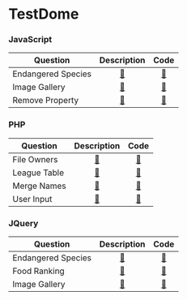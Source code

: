 # TestDome

### JavaScript
|Question|Description|Code|
| -------------|:-------------:|:-------------:|
|Endangered Species|<a href="https://www.testdome.com/questions/46758" target="_blank">:link:</a>|<a href="JavaScript/EndangeredSpecies.js" target="_blank">:link:</a>|
|Image Gallery|<a href="https://www.testdome.com/questions/62212" target="_blank">:link:</a>|<a href="JavaScript/ImageGallery.js" target="_blank">:link:</a>|
|Remove Property|<a href="https://www.testdome.com/questions/35859" target="_blank">:link:</a>|<a href="JavaScript/RemoveProperty.js" target="_blank">:link:</a>|

### PHP
|Question|Description|Code|
| -------------|:-------------:|:-------------:|
|File Owners|<a href="https://www.testdome.com/questions/php/fileowners/7274" target="_blank">:link:</a>|<a href="PHP/FileOwners.php" target="_blank">:link:</a>|
|League Table|<a href="https://www.testdome.com/questions/23355" target="_blank">:link:</a>|<a href="PHP/LeagueTable.php" target="_blank">:link:</a>|
|Merge Names|<a href="https://www.testdome.com/questions/62367" target="_blank">:link:</a>|<a href="PHP/MergeNames.php" target="_blank">:link:</a>|
|User Input|<a href="https://www.testdome.com/questions/36025" target="_blank">:link:</a>|<a href="PHP/UserInput.php" target="_blank">:link:</a>|

### JQuery
|Question|Description|Code|
| -------------|:-------------:|:-------------:|
|Endangered Species|<a href="https://www.testdome.com/questions/php/fileowners/46914" target="_blank">:link:</a>|<a href="jQuery/EndangeredSpecies.js" target="_blank">:link:</a>|
|Food Ranking|<a href="https://www.testdome.com/questions/35602" target="_blank">:link:</a>|<a href="jQuery/FoodRanking.js" target="_blank">:link:</a>|
|Image Gallery|<a href="https://www.testdome.com/questions/62218" target="_blank">:link:</a>|<a href="jQuery/ImageGallery.js" target="_blank">:link:</a>|
